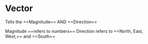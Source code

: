# Vector
Tells the ==Magnitude== AND ==Direction==

Magnitude ==refers to numbers==
Direction refers to ==North, East, West,== and ==South==
